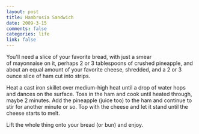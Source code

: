 ```yaml
--- 
layout: post
title: Hambrosia Sandwich
date: 2009-3-15
comments: false
categories: life
link: false
---
```

You'll need a slice of your favorite bread, with just a smear of mayonnaise on it, perhaps 2 or 3 tablespoons of crushed pineapple, and about an equal amount of your favorite cheese, shredded, and a 2 or 3 ounce slice of ham cut into strips.

Heat a cast iron skillet over medium-high heat until a drop of water hops and dances on the surface. Toss in the ham and cook until heated through, maybe 2 minutes. Add the pineapple (juice too) to the ham and continue to stir for another minute or so. Top with the cheese and let it stand until the cheese starts to melt.

Lift the whole thing onto your bread (or bun) and enjoy.
